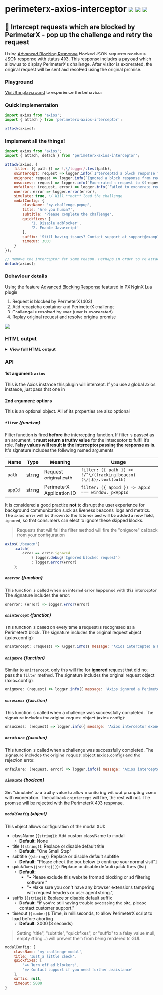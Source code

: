 # perimeterx-axios-interceptor [![](https://img.shields.io/circleci/build/github/fiverr/perimeterx-axios-interceptor?style=flat-square)](https://circleci.com/gh/fiverr/perimeterx-axios-interceptor) [![](https://img.shields.io/npm/v/perimeterx-axios-interceptor.svg?style=flat-square)](https://www.npmjs.com/package/perimeterx-axios-interceptor) [![](https://img.shields.io/badge/-playground-informational?style=flat-square)](https://fiverr.github.io/perimeterx-axios-interceptor/?appId=)

## 🧱 Intercept requests which are blocked by PerimeterX - pop up the challenge and retry the request

Using [Advanced Blocking Response](https://github.com/PerimeterX/perimeterx-nginx-plugin#-advanced-blocking-response) blocked JSON requests receive a JSON response with status 403. This response includes a payload which allow us to display PerimeterX's challenge. After visitor is exonerated, the original request will be sent and resolved using the original promise.

### Playground
[Visit the playground](https://fiverr.github.io/perimeterx-axios-interceptor/?appId=) to experience the behaviour

### Quick implementation
```js
import axios from 'axios';
import { attach } from 'perimeterx-axios-interceptor';

attach(axios);
```

### Implement all the things!
```js
import axios from 'axios';
import { attach, detach } from 'perimeterx-axios-interceptor';

attach(axios, {
    filter: ({ path }) => !/\/logger/.test(path),
    onintercept: request => logger.info(`Intercepted a block response from request ${request.url}`),
    onignore: request => logger.info(`Ignored a block response from request ${request.url}`),
    onsuccess: request => logger.info(`Exonerated a request to ${request.url}`),
    onfailure: (request, error) => logger.info(`Failed to exonerate request to ${request.url}: ${error.message}`),
    onerror: error => logger.error(error),
    simulate: true, // Will **not** load the challenge
    modalConfig: {
        className: 'my-challenge-popup',
        title: 'Are you human?',
        subtitle: 'Please complete the challenge',
        quickfixes: [
            '1. Disable adblocker',
            '2. Enable Javascript'
        ],
        suffix: 'Still having issues? Contact support at support@example.com',
        timeout: 3000
    }
});

// Remove the interceptor for some reason. Perhaps in order to re attach with different settings
detach(axios);
```

### Behaviour details
Using the feature [Advanced Blocking Response](https://github.com/PerimeterX/perimeterx-nginx-plugin#-advanced-blocking-response) featured in PX NginX Lua plugin

1. Request is blocked by PerimeterX (403)
1. Add recaptcha container and PerimeterX challenge
1. Challenge is resolved by user (user is exonerated)
1. Replay original request and resolve original promise

![](https://user-images.githubusercontent.com/516342/78470552-1fdf8080-7733-11ea-882a-3a261492c85c.png)

### HTML output

<details>
    <summary><strong>View full HTML output</strong></summary>

```html
<dialog class="perimeterx-async-challenge" open="open">
    <div>
        <p class="title">One Small Step</p>
        <p class="subtitle">Please check the box below to continue your normal visit</p>
        <div id="px-captcha" class="challenge-box">
            <!-- Challange markup (div.g-recaptcha) injected by PerimeterX Javascript -->
        </div>
        <p class="quickfix">Please exclude this website from ad blocking or ad filtering software.</p>
        <p class="quickfix">Make sure you don't have any browser extensions tampering with request headers or user agent string.</p>
        <p>If you're still having trouble accessing the site, please contact customer support.</p>
        <style>
.perimeterx-async-challenge {
    z-index: 9999;
    position: fixed;
    left: 0;
    top: 0;
    width: 100%;
    height: 100%;
    border: 0;
    margin: 0;
    padding: 0;
    background: rgba(0, 0, 0, .3);
    color: black;
}
.perimeterx-async-challenge > div {
    margin: 20vh 20vw 0;
    background: white;
    box-shadow: 0 0 2em rgba(0, 0, 0, .4);
    padding: 1em 1.5em;
}
.perimeterx-async-challenge p,
.perimeterx-async-challenge .challenge-box {
    margin: 0 0 .5em;
}
.perimeterx-async-challenge .title {
    font-size: 2em;
    font-weight: bold;
}
.perimeterx-async-challenge .subtitle {
    font-size: 1.4em;
}
.perimeterx-async-challenge .quickfix {
    font-size: .8em;
    margin: 0;
}
.perimeterx-async-challenge .quickfix:before {
    content: "•";
    margin: 0 .5em
}
@media screen and (max-width:1040px) {
    .perimeterx-async-challenge > div {
        margin: 10vh 10vw 0;
    }
}
@media screen and (max-width:800px) {
    .perimeterx-async-challenge > div {
        margin: 5vw 5vw 0;
    }
}
        </style>
    </div>
</dialog>
<script src="https://captcha.px-cdn.net/<PERIMETERX_APP_IP>/captcha.js"></script>
```

> If you add a custom class, `dialog` element will include **both class names**: `<dialog class="perimeterx-async-challenge my-challenge-popup" open>`

</details>

### API
#### 1st argument: `axios`
This is the Axios instance this plugin will intercept. If you use a global axios instance, just pass that one in
#### 2nd argument: options
This is an optional object. All of its properties are also optional:
##### `filter` {function}
Filter function is fired **before** the intercepting function. If filter is passed as an argument, it **must return a truthy value** for the interceptor to fulfil it's role. **Falsy values will result in the interceptor passing the response as is**.
It's signature includes the following named arguments:

| Name | Type | Meaning | Usage
| - | - | - | -
| `path` | string | Request original path | `filter: ({ path }) => !/^\/(tracking\|beacon)(\/\|$)/.test(path)`
| `appId` | string | PerimeterX Application ID | `filter: ({ appId }) => appId === window._pxAppId`

It is considered a good practice **not** to disrupt the user experience for background communication suck as liveness beacons, logs and metrics. The axios error will be thrown to the listener and will be added a new field, `ignored`, so that consumers can elect to ignore these skipped blocks.

> Requests that will fail the filter method will fire the "onignore" callback from your configuration.

```js
axios('/beacon')
    .catch(
        error => error.ignored
            ? logger.debug('Ignored blocked request')
            : logger.error(error)
    );
```

##### `onerror` {function}
This function is called when an internal error happened with this interceptor
The signature includes the error:
```js
onerror: (error) => logger.error(error)
```
##### `onintercept` {function}
This function is called on every time a request is recognised as a PerimeterX block.
The signature includes the original request object (axios.config):
```js
onintercept: (request) => logger.info({ message: 'Axios intercepted a PerimeterX block response', url: request.url })
```
##### `onignore` {function}
Similar to `onintercept`, only this will fire for **ignored** request that did not pass the `filter` method.
The signature includes the original request object (axios.config):
```js
onignore: (request) => logger.info({ message: 'Axios ignored a PerimeterX block response', url: request.url })
```
##### `onsuccess` {function}
This function is called when a challenge was successfully completed.
The signature includes the original request object (axios.config):
```js
onsuccess: (request) => logger.info({ message: 'Axios interceptor exonerated request', url: request.url })
```
##### `onfailure` {function}
This function is called when a challenge was successfully completed.
The signature includes the original request object (axios.config) and the rejection error:
```js
onfailure: (request, error) => logger.info({ message: 'Axios interceptor failed to exonerate request', url: request.url, stack: error.stack })
```
##### `simulate` {boolean}
Set "simulate" to a truthy value to allow monitoring without prompting users with exoneration.
The callback `onintercept` will fire, the rest will not. The promise will be rejected with the PerimeterX 403 response.
##### `modalConfig` {object}
This object allows configuration of the modal GUI:

- className (`{string}`): Add custom className to modal
    - **Default**: None
- title (`{string}`): Replace or disable default title
    - **Default**: "One Small Step"
- subtitle (`{string}`): Replace or disable default subtitle
    - **Default**: "Please check the box below to continue your normal visit"]
- quickfixes (`{string[]}`): Replace or disable default quick fixes (list)
    - **Default**:
        - "• Please exclude this website from ad blocking or ad filtering software."
        - "• Make sure you don't have any browser extensions tampering with request headers or user agent string.",
- suffix (`{string}`): Replace or disable default suffix
    - **Default**: "If you're still having trouble accessing the site, please contact customer support."
- timeout (`{number}`): Time, in milliseconds, to allow PerimeterX script to load before aborting
    - **Default**: 3000 (3 seconds)

> Setting "title", "subtitle", "quickfixes", or "suffix" to a falsy value (null, empty string...) will prevent them from being rendered to GUI.

```js
modalConfig: {
    className: 'my-challenge-modal',
    title: 'Just a little check',
    quickfixes: [
        '=> Turn off ad blockers',
        '=> Contact support if you need further assistance'
    ],
    suffix: null,
    timeout: 5000
}
```
